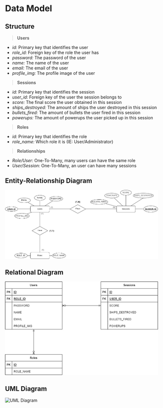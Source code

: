 # Data Model

## Structure

> **Users**
- _id:_ Primary key that identifies the user
- _role_id:_ Foreign key of the role the user has
- _password:_ The password of the user
- _name:_ The name of the user
- _email:_ The email of the user
- _profile_img:_ The profile image of the user

> **Sessions**
- _id:_ Primary key that identifies the session
- _user_id:_ Foreign key of the user the session belongs to
- _score:_ The final score the user obtained in this session
- _ships_destroyed:_ The amount of ships the user destroyed in this session
- _bullets_fired:_ The amount of bullets the user fired in this session
- _powerups:_ The amount of powerups the user picked up in this session

> **Roles**
- _id:_ Primary key that identifies the role
- _role_name:_ Which role it is (IE: User/Administrator)

> **Relationships**
- _Role/User:_ One-To-Many, many users can have the same role
- _User/Session:_ One-To-Many, an user can have many sessions

## Entity-Relationship Diagram
![Entity-Relationship Diagram](images/Entity-Relationship%20Diagram.jpg)
## Relational Diagram
![Relational Diagram](images/Relational_Diagram.jpg)
## UML Diagram
![UML Diagram](images/UML_Diagram.jpg)
